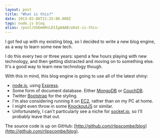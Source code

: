 ```yaml
---
layout: post
title: "What is this?"
date: 2013-02-06T21:25:00.000Z
tags: node.js blog
alias: /post/USEmmRnLD1IgAAAB/what-is-this-
---
```


I got fed up with my existing blog, so I decided to write a new blog engine, as a way to learn some new tech.

I do this every two or three years: spend a few hours playing with new technology, and then getting distracted and moving on to something else. It's a good way to learn new technology though.

With this in mind, this blog engine is going to use all of the latest shiny:

* [node.js](http://nodejs.org/), using [Express](http://expressjs.com/).
* Some form of document database. Either [MongoDB](http://www.mongodb.org/) or [CouchDB](http://couchdb.apache.org/).
* Twitter [Bootstrap](http://twitter.github.com/bootstrap/) for the styling.
* I'm also considering running it on [EC2](http://aws.amazon.com/ec2/), rather than on my PC at home.
* I might even throw in some [KnockoutJS](http://knockoutjs.com/) or similar.
* Unfortunately, I can't particularly see a niche for [socket.io](http://socket.io/), so I'll probably leave that out.

The source code is up on GitHub: [http://github.com/rlipscombe/blog](http://github.com/rlipscombe/blog).
